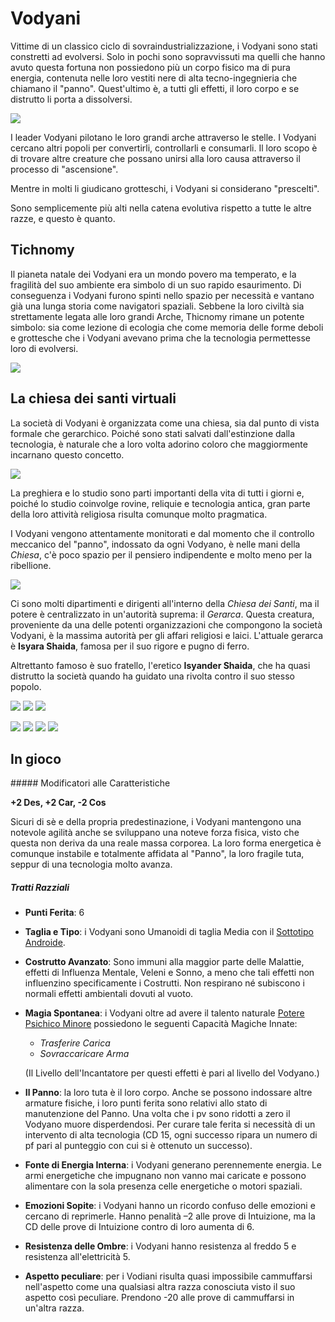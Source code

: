 # Vodyani
Vittime di un classico ciclo di sovraindustrializzazione, i Vodyani sono stati constretti ad evolversi. Solo in pochi sono sopravvissuti ma quelli che hanno avuto questa fortuna non possiedono più un corpo fisico ma di pura energia, contenuta nelle loro vestiti nere di alta tecno-ingegnieria che chiamano il "panno". Quest'ultimo è, a tutti gli effetti, il loro corpo e se distrutto li porta a dissolversi.

![](../../assets/custom_theme/space/images/vodyani/1.jpg)

I leader Vodyani pilotano le loro grandi arche attraverso le stelle. I Vodyani cercano altri popoli per convertirli, controllarli e consumarli. Il loro scopo è di trovare altre creature che possano unirsi alla loro causa attraverso il processo di "ascensione".

Mentre in molti li giudicano grotteschi, i Vodyani si considerano "prescelti".

Sono semplicemente più alti nella catena evolutiva rispetto a tutte le altre razze, e questo è quanto.


## Tichnomy
Il pianeta natale dei Vodyani era un mondo povero ma temperato, e la fragilità del suo ambiente era simbolo di un suo rapido esaurimento. Di conseguenza i Vodyani furono spinti nello spazio per necessità e vantano già una lunga storia come navigatori spaziali. Sebbene la loro civiltà sia strettamente legata alle loro grandi Arche, Thicnomy rimane un potente simbolo: sia come lezione di ecologia che come memoria delle forme deboli e grottesche che i Vodyani avevano prima che la tecnologia permettesse loro di evolversi.

![](../../assets/custom_theme/space/images/vodyani/2.jpg)


## La chiesa dei santi virtuali

La società di Vodyani è organizzata come una chiesa, sia dal punto di vista formale che gerarchico. Poiché sono stati salvati dall'estinzione dalla tecnologia, è naturale che a loro volta adorino coloro che maggiormente incarnano questo concetto.

![](../../assets/custom_theme/space/images/vodyani/3.jpg)

La preghiera e lo studio sono parti importanti della vita di tutti i giorni e, poiché lo studio coinvolge rovine, reliquie e tecnologia antica, gran parte della loro attività religiosa risulta comunque molto pragmatica.

I Vodyani vengono attentamente monitorati e dal momento che il controllo meccanico del "panno", indossato da ogni Vodyano, è nelle mani della *Chiesa*, c'è poco spazio per il pensiero indipendente e molto meno per la ribellione.

![](../../assets/custom_theme/space/images/vodyani/11.webp)

Ci sono molti dipartimenti e dirigenti all'interno della *Chiesa dei Santi*, ma il potere è centralizzato in un'autorità suprema: il *Gerarca*. Questa creatura, proveniente da una delle potenti organizzazioni che compongono la società Vodyani, è la massima autorità per gli affari religiosi e laici. L'attuale gerarca è **Isyara Shaida**, famosa per il suo rigore e pugno di ferro.

Altrettanto famoso è suo fratello, l'eretico **Isyander Shaida**, che ha quasi distrutto la società quando ha guidato una rivolta contro il suo stesso popolo.

![](../../assets/custom_theme/space/images/vodyani/9.webp)
![](../../assets/custom_theme/space/images/vodyani/10.webp)
![](../../assets/custom_theme/space/images/vodyani/12.webp)

![](../../assets/custom_theme/space/images/vodyani/8.jpg) ![](../../assets/custom_theme/space/images/vodyani/7.jpg) ![](../../assets/custom_theme/space/images/vodyani/6.jpg) ![](../../assets/custom_theme/space/images/vodyani/5.jpg)

## In gioco

##### Modificatori alle Caratteristiche

**+2 Des, +2 Car, -2 Cos**

Sicuri di sè e della propria predestinazione, i Vodyani mantengono una notevole agilità anche se sviluppano una noteve forza fisica, visto che questa non deriva da una reale massa corporea. La loro forma energetica è comunque instabile e totalmente affidata al "Panno", la loro fragile tuta, seppur di una tecnologia molto avanza.

##### Tratti Razziali

- **Punti Ferita**: 6
- **Taglia e Tipo**: i Vodyani sono Umanoidi di taglia Media con il [Sottotipo Androide](https://starfinder.altervista.org/wiki/Sottotipo_Androide).
- **Costrutto Avanzato**: Sono immuni alla maggior parte delle Malattie, effetti di Influenza Mentale, Veleni e Sonno, a meno che tali effetti non influenzino specificamente i Costrutti. Non respirano né subiscono i normali effetti ambientali dovuti al vuoto.
- **Magia Spontanea**: i Vodyani oltre ad avere il talento naturale [Potere Psichico Minore](https://starfinder.altervista.org/wiki/Potere_Psichico_Minore) possiedono le seguenti Capacità Magiche Innate:
  - *Trasferire Carica*
  - *Sovraccaricare Arma*

  (Il Livello dell'Incantatore per questi effetti è pari al livello del Vodyano.)
- **Il Panno**: la loro tuta è il loro corpo. Anche se possono indossare altre armature fisiche, i loro punti ferita sono relativi allo stato di manutenzione del Panno. Una volta che i pv sono ridotti a zero il Vodyano muore disperdendosi. Per curare tale ferita si necessità di un intervento di alta tecnologia (CD 15, ogni successo ripara un numero di pf pari al punteggio con cui si è ottenuto un successo).
- **Fonte di Energia Interna**: i Vodyani generano perennemente energia. Le armi energetiche che impugnano non vanno mai caricate e possono alimentare con la sola presenza celle energetiche o motori spaziali.
- **Emozioni Sopite**: i Vodyani hanno un ricordo confuso delle emozioni e cercano di reprimerle. Hanno penalità –2 alle prove di Intuizione, ma la CD delle prove di Intuizione contro di loro aumenta di 6.
- **Resistenza delle Ombre**: i Vodyani hanno resistenza al freddo 5 e resistenza all'elettricità 5.
- **Aspetto peculiare**: per i Vodiani risulta quasi impossibile cammuffarsi nell'aspetto come una qualsiasi altra razza conosciuta visto il suo aspetto così peculiare. Prendono -20 alle prove di cammuffarsi in un'altra razza.